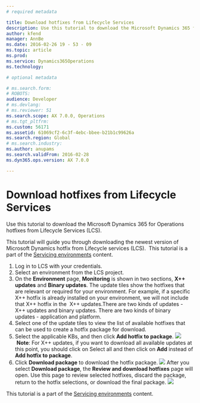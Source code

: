 ```yaml
---
# required metadata

title: Download hotfixes from Lifecycle Services
description: Use this tutorial to download the Microsoft Dynamics 365 for Operations hotfixes from Lifecycle Services (LCS).
author: kfend
manager: AnnBe
ms.date: 2016-02-26 19 - 53 - 09
ms.topic: article
ms.prod: 
ms.service: Dynamics365Operations
ms.technology: 

# optional metadata

# ms.search.form: 
# ROBOTS: 
audience: Developer
# ms.devlang: 
# ms.reviewer: 51
ms.search.scope: AX 7.0.0, Operations
# ms.tgt_pltfrm: 
ms.custom: 56171
ms.assetid: 61069cf2-6c3f-4ebc-bbee-b21b1c99626a
ms.search.region: Global
# ms.search.industry: 
ms.author: anupams
ms.search.validFrom: 2016-02-28
ms.dyn365.ops.version: AX 7.0.0

---
```


# Download hotfixes from Lifecycle Services

Use this tutorial to download the Microsoft Dynamics 365 for Operations hotfixes from Lifecycle Services (LCS).

This tutorial will guide you through downloading the newest version of Microsoft Dynamics hotfix from Lifecycle services (LCS).  This tutorial is a part of the [Servicing environments](..\dev-tools\developer-home-page.md#service-environments) content.

1.  Log in to LCS with your credentials.
2.  Select an environment from the LCS project.
3.  On the **Environment** page, **Monitoring** is shown in two sections, **X++ updates** and **Binary updates**. The update tiles show the hotfixes that are relevant or required for your environment. For example, if a specific X++ hotfix is already installed on your environment, we will not include that X++ hotfix in the  X++ updates.There are two kinds of updates - X++ updates and binary updates. There are two kinds of binary updates - application and platform.
4.  Select one of the update tiles to view the list of available hotfixes that can be used to create a hotfix package for download.
5.  Select the applicable KBs, and then click **Add hotfix to package**. [![](./media/add-hotfixes.png)](./media/add-hotfixes.png) **Note**: For X++ updates, if you want to download all available updates at this point, you should click on Select all and then click on **Add** instead of **Add hotfix to package**.
6.  Click **Download package** to download the hotfix package. [![](./media/donwload-hotfix.png)](./media/donwload-hotfix.png) After you select **Download package**, the **Review and download hotfixes** page will open. Use this page to review selected hotfixes, discard the package, return to the hotfix selections, or download the final package. [![](./media/review-and-download-hotfixes.png)](./media/review-and-download-hotfixes.png)

This tutorial is a part of the [Servicing environments](..\dev-tools\developer-home-page.md#service-environments) content.

